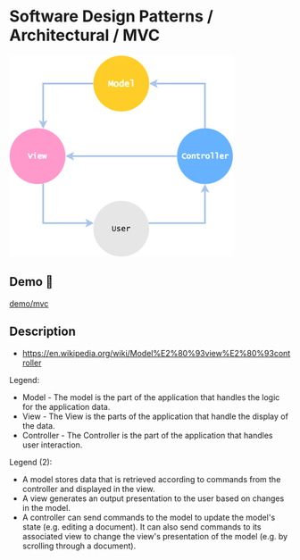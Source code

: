 # Software Design Patterns / Architectural / MVC

![](../../../../diagrams/mvc/mvc.png)

## Demo 🎉

<a href="./demo/mvc/">demo/mvc</a>

## Description

* <https://en.wikipedia.org/wiki/Model%E2%80%93view%E2%80%93controller>

Legend:

* Model - The model is the part of the application that handles the logic
    for the application data.
* View - The View is the parts of the application that handle the display
    of the data.
* Controller - The Controller is the part of the application that handles
    user interaction.

Legend (2):

* A model stores data that is retrieved according to commands from the controller
    and displayed in the view.
* A view generates an output presentation to the user based on changes in the model.
* A controller can send commands to the model to update the model's state
    (e.g. editing a document). It can also send commands to its associated view
    to change the view's presentation of the model (e.g. by scrolling through
    a document).
